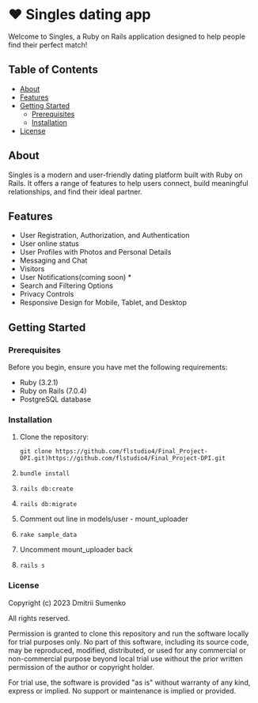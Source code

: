 # :heart: Singles dating app

Welcome to Singles, a Ruby on Rails application designed to help people find their perfect match!

## Table of Contents

- [About](#about)
- [Features](#features)
- [Getting Started](#getting-started)
  - [Prerequisites](#prerequisites)
  - [Installation](#installation)
- [License](#license)

## About

Singles is a modern and user-friendly dating platform built with Ruby on Rails. It offers a range of features to help users connect, build meaningful relationships, and find their ideal partner.

## Features

- User Registration, Authorization, and Authentication
- User online status
- User Profiles with Photos and Personal Details
- Messaging and Chat
- Visitors
- User Notifications(coming soon) *
- Search and Filtering Options
- Privacy Controls
- Responsive Design for Mobile, Tablet, and Desktop

## Getting Started

### Prerequisites

Before you begin, ensure you have met the following requirements:

- Ruby (3.2.1)
- Ruby on Rails (7.0.4)
- PostgreSQL database

### Installation

1. Clone the repository:

   ```git clone https://github.com/flstudio4/Final_Project-DPI.git)https://github.com/flstudio4/Final_Project-DPI.git```
   
2. ```bundle install```
   
3. ```rails db:create```
   
4. ```rails db:migrate```
5. Comment out line in models/user - mount_uploader
6. ```rake sample_data```
7. Uncomment mount_uploader back
8. ```rails s```

### License

Copyright (c) 2023 Dmitrii Sumenko

All rights reserved.

Permission is granted to clone this repository and run the software locally for trial purposes only. No part of this software, including its source code, may be reproduced, modified, distributed, or used for any commercial or non-commercial purpose beyond local trial use without the prior written permission of the author or copyright holder.

For trial use, the software is provided "as is" without warranty of any kind, express or implied. No support or maintenance is implied or provided.


